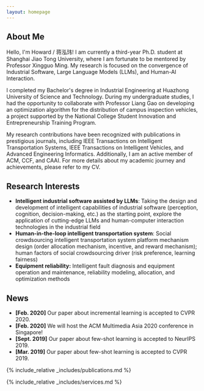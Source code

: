 ```yaml
---
layout: homepage
---
```


## About Me

Hello, I'm Howard / 蒋泓玮! I am currently a third-year Ph.D. student at Shanghai Jiao Tong University, where I am fortunate to be mentored by Professor Xingguo Ming. My research is focused on the convergence of Industrial Software, Large Language Models (LLMs), and Human-AI Interaction.

I completed my Bachelor's degree in Industrial Engineering at Huazhong University of Science and Technology. During my undergraduate studies, I had the opportunity to collaborate with Professor Liang Gao on developing an optimization algorithm for the distribution of campus inspection vehicles, a project supported by the National College Student Innovation and Entrepreneurship Training Program.

My research contributions have been recognized with publications in prestigious journals, including IEEE Transactions on Intelligent Transportation Systems, IEEE Transactions on Intelligent Vehicles, and Advanced Engineering Informatics. Additionally, I am an active member of ACM, CCF, and CAAI. For more details about my academic journey and achievements, please refer to my CV.

## Research Interests

- **Intelligent industrial software assisted by LLMs**: Taking the design and development of intelligent capabilities of industrial software (perception, cognition, decision-making, etc.) as the starting point, explore the application of cutting-edge LLMs and human-computer interaction technologies in the industrial field
- **Human-in-the-loop intelligent transportation system**: Social crowdsourcing intelligent transportation system platform mechanism design (order allocation mechanism, incentive, and reward mechanism); human factors of social crowdsourcing driver (risk preference, learning fairness)
- **Equipment reliability:** Intelligent fault diagnosis and equipment operation and maintenance, reliability modeling, allocation, and optimization methods

## News

- **[Feb. 2020]** Our paper about incremental learning is accepted to CVPR 2020.
- **[Feb. 2020]** We will host the ACM Multimedia Asia 2020 conference in Singapore!
- **[Sept. 2019]** Our paper about few-shot learning is accepted to NeurIPS 2019.
- **[Mar. 2019]** Our paper about few-shot learning is accepted to CVPR 2019.

{% include_relative _includes/publications.md %}

{% include_relative _includes/services.md %}
